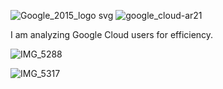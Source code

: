 ![Google_2015_logo svg](https://user-images.githubusercontent.com/19508013/165827670-b848ea0e-2596-4b9f-b3bc-97f5d990cdf8.png)
![google_cloud-ar21](https://user-images.githubusercontent.com/19508013/165650553-d0f98982-d8ac-4740-8a25-51bbfad65ae6.png)

I am analyzing Google Cloud users for efficiency.

![IMG_5288](https://user-images.githubusercontent.com/19508013/166152513-3b91a868-fa4d-452d-bd42-3ae15b11b8a9.jpeg)

![IMG_5317](https://user-images.githubusercontent.com/19508013/166404852-e1936aca-e46e-47ec-9283-147500e8980c.jpeg)
